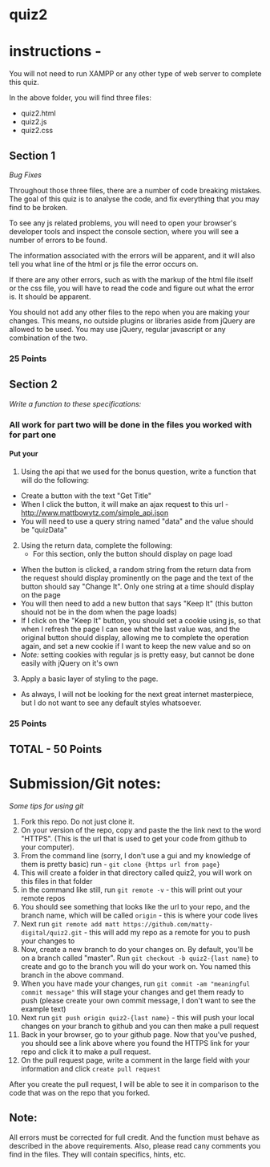 # quiz2

# instructions - 

You will not need to run XAMPP or any other type of web server to complete this quiz.

In the above folder, you will find three files:
* quiz2.html
* quiz2.js
* quiz2.css

## Section 1

*Bug Fixes*

Throughout those three files, there are a number of code breaking mistakes. The goal of this quiz is to analyse the code, and fix everything that you may find to be broken.

To see any js related problems, you will need to open your browser's developer tools and inspect the console section, where you will see a number of errors to be found.

The information associated with the errors will be apparent, and it will also tell you what line of the html or js file the error occurs on.

If there are any other errors, such as with the markup of the html file itself or the css file, you will have to read the code and figure out what the error is. It should be apparent.

You should not add any other files to the repo when you are making your changes. This means, no outside plugins or libraries aside from jQuery are allowed to be used. You may use jQuery, regular javascript or any combination of the two.

### 25 Points

## Section 2

*Write a function to these specifications:*

### All work for part two will be done in the files you worked with for part one
#### Put your 

1. Using the api that we used for the bonus question, write a function that will do the following:
  * Create a button with the text "Get Title"
  * When I click the button, it will make an ajax request to this url - http://www.mattbowytz.com/simple_api.json
  * You will need to use a query string named "data" and the value should be "quizData"

2. Using the return data, complete the following:
	* For this section, only the button should display on page load
  * When the button is clicked, a random string from the return data from the request should display prominently on the page and the text of the button should say "Change It". Only one string at a time should display on the page
  * You will then need to add a new button that says "Keep It" (this button should not be in the dom when the page loads)
  * If I click on the "Keep It" button, you should set a cookie using js, so that when I refresh the page I can see what the last value was, and the original button should display, allowing me to complete the operation again, and set a new cookie if I want to keep the new value and so on
  * *Note:* setting cookies with regular js is pretty easy, but cannot be done easily with jQuery on it's own

3. Apply a basic layer of styling to the page.
  * As always, I will not be looking for the next great internet masterpiece, but I do not want to see any default styles whatsoever.

### 25 Points

## TOTAL - 50 Points

# Submission/Git notes:

*Some tips for using git*

1. Fork this repo. Do not just clone it.
2. On your version of the repo, copy and paste the the link next to the word "HTTPS". (This is the url that is used to get your code from github to your computer).
3. From the command line (sorry, I don't use a gui and my knowledge of them is pretty basic) run - `git clone {https url from page}`
4. This will create a folder in that directory called quiz2, you will work on this files in that folder
5. in the command like still, run `git remote -v` - this will print out your remote repos
6. You should see something that looks like the url to your repo, and the branch name, which will be called `origin` - this is where your code lives
7. Next run `git remote add matt https://github.com/matty-digital/quiz2.git` - this will add my repo as a remote for you to push your changes to
8. Now, create a new branch to do your changes on. By default, you'll be on a branch called "master". Run `git checkout -b quiz2-{last name}` to create and go to the branch you will do your work on. You named this branch in the above command.
9. When you have made your changes, run `git commit -am "meaningful commit message"` this will stage your changes and get them ready to push (please create your own commit message, I don't want to see the example text)
10. Next run `git push origin quiz2-{last name}` - this will push your local changes on your branch to github and you can then make a pull request
11. Back in your browser, go to your github page. Now that you've pushed, you should see a link above where you found the HTTPS link for your repo and click it to make a pull request.
12. On the pull request page, write a comment in the large field with your information and click `create pull request`

After you create the pull request, I will be able to see it in comparison to the code that was on the repo that you forked.

## Note:

All errors must be corrected for full credit. And the function must behave as described in the above requirements. Also, please read cany comments you find in the files. They will contain specifics, hints, etc.